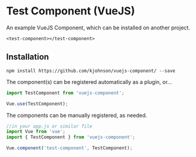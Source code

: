 # Test Component (VueJS)
An example VueJS Component, which can be installed on another project.

```
<test-component></test-component>
```

## Installation

```
npm install https://github.com/kjohnson/vuejs-component/ --save
```

The component(s) can be registered automatically as a plugin, or...
```js
import TestComponent from 'vuejs-component';

Vue.use(TestComponent);
```

The components can be manually registered, as needed.
```js
//in your app.js or similar file
import Vue from 'vue';
import { TestComponent } from 'vuejs-component';

Vue.component('test-component', TestComponent);
```
